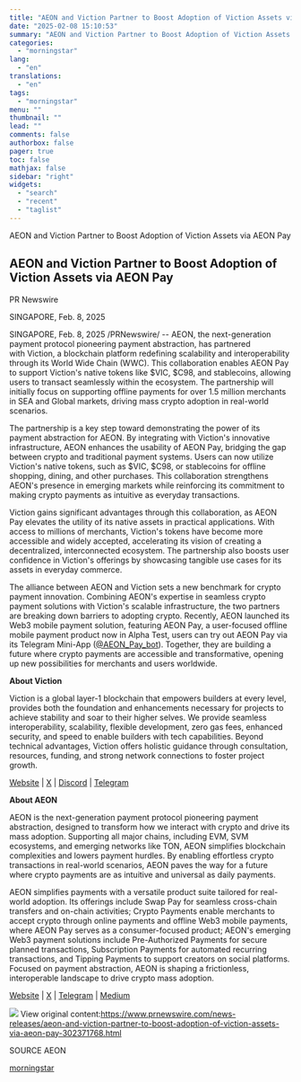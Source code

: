 ```yaml
---
title: "AEON and Viction Partner to Boost Adoption of Viction Assets via AEON Pay"
date: "2025-02-08 15:10:53"
summary: "AEON and Viction Partner to Boost Adoption of Viction Assets via AEON Pay AEON and Viction Partner to Boost Adoption of Viction Assets via AEON Pay PR Newswire SINGAPORE, Feb. 8, 2025 SINGAPORE, Feb. 8, 2025 /PRNewswire/ -- AEON, the next-generation payment protocol pioneering payment abstraction, has partnered with Viction,..."
categories:
  - "morningstar"
lang:
  - "en"
translations:
  - "en"
tags:
  - "morningstar"
menu: ""
thumbnail: ""
lead: ""
comments: false
authorbox: false
pager: true
toc: false
mathjax: false
sidebar: "right"
widgets:
  - "search"
  - "recent"
  - "taglist"
---
```


AEON and Viction Partner to Boost Adoption of Viction Assets via AEON Pay

AEON and Viction Partner to Boost Adoption of Viction Assets via AEON Pay
-------------------------------------------------------------------------

PR Newswire

SINGAPORE, Feb. 8, 2025


SINGAPORE, Feb. 8, 2025 /PRNewswire/ -- AEON, the next-generation payment protocol pioneering payment abstraction, has partnered with Viction, a blockchain platform redefining scalability and interoperability through its World Wide Chain (WWC). This collaboration enables AEON Pay to support Viction's native tokens like $VIC, $C98, and stablecoins, allowing users to transact seamlessly within the ecosystem. The partnership will initially focus on supporting offline payments for over 1.5 million merchants in SEA and Global markets, driving mass crypto adoption in real-world scenarios.

The partnership is a key step toward demonstrating the power of its payment abstraction for AEON. By integrating with Viction's innovative infrastructure, AEON enhances the usability of AEON Pay, bridging the gap between crypto and traditional payment systems. Users can now utilize Viction's native tokens, such as $VIC, $C98, or stablecoins for offline shopping, dining, and other purchases. This collaboration strengthens AEON's presence in emerging markets while reinforcing its commitment to making crypto payments as intuitive as everyday transactions.

Viction gains significant advantages through this collaboration, as AEON Pay elevates the utility of its native assets in practical applications. With access to millions of merchants, Viction's tokens have become more accessible and widely accepted, accelerating its vision of creating a decentralized, interconnected ecosystem. The partnership also boosts user confidence in Viction's offerings by showcasing tangible use cases for its assets in everyday commerce.

The alliance between AEON and Viction sets a new benchmark for crypto payment innovation. Combining AEON's expertise in seamless crypto payment solutions with Viction's scalable infrastructure, the two partners are breaking down barriers to adopting crypto. Recently, AEON launched its Web3 mobile payment solution, featuring AEON Pay, a user-focused offline mobile payment product now in Alpha Test, users can try out AEON Pay via its Telegram Mini-App ([@AEON\_Pay\_bot](https://t.me/AEON_Pay_bot)). Together, they are building a future where crypto payments are accessible and transformative, opening up new possibilities for merchants and users worldwide.

**About Viction**

Viction is a global layer-1 blockchain that empowers builders at every level, provides both the foundation and enhancements necessary for projects to achieve stability and soar to their higher selves. We provide seamless interoperability, scalability, flexible development, zero gas fees, enhanced security, and speed to enable builders with tech capabilities. Beyond technical advantages, Viction offers holistic guidance through consultation, resources, funding, and strong network connections to foster project growth.

[Website](https://viction.xyz/) | [X](https://x.com/BuildOnViction) | [Discord](https://viction.link/discord) | [Telegram](https://viction.link/telegram)

**About AEON**

AEON is the next-generation payment protocol pioneering payment abstraction, designed to transform how we interact with crypto and drive its mass adoption. Supporting all major chains, including EVM, SVM ecosystems, and emerging networks like TON, AEON simplifies blockchain complexities and lowers payment hurdles. By enabling effortless crypto transactions in real-world scenarios, AEON paves the way for a future where crypto payments are as intuitive and universal as daily payments.

AEON simplifies payments with a versatile product suite tailored for real-world adoption. Its offerings include Swap Pay for seamless cross-chain transfers and on-chain activities; Crypto Payments enable merchants to accept crypto through online payments and offline Web3 mobile payments, where AEON Pay serves as a consumer-focused product; AEON's emerging Web3 payment solutions include Pre-Authorized Payments for secure planned transactions, Subscription Payments for automated recurring transactions, and Tipping Payments to support creators on social platforms. Focused on payment abstraction, AEON is shaping a frictionless, interoperable landscape to drive crypto mass adoption.

[Website](https://aeon.xyz/) | [X](https://x.com/AEON_Community) | [Telegram](https://t.me/aeon_xyz) | [Medium](https://medium.com/@www_aeon_xyz)

 ![](https://c212.net/c/img/favicon.png?sn=CN14992&sd=2025-02-08) View original content:<https://www.prnewswire.com/news-releases/aeon-and-viction-partner-to-boost-adoption-of-viction-assets-via-aeon-pay-302371768.html>

SOURCE AEON

[morningstar](https://www.morningstar.com/news/pr-newswire/20250208cn14992/aeon-and-viction-partner-to-boost-adoption-of-viction-assets-via-aeon-pay)
